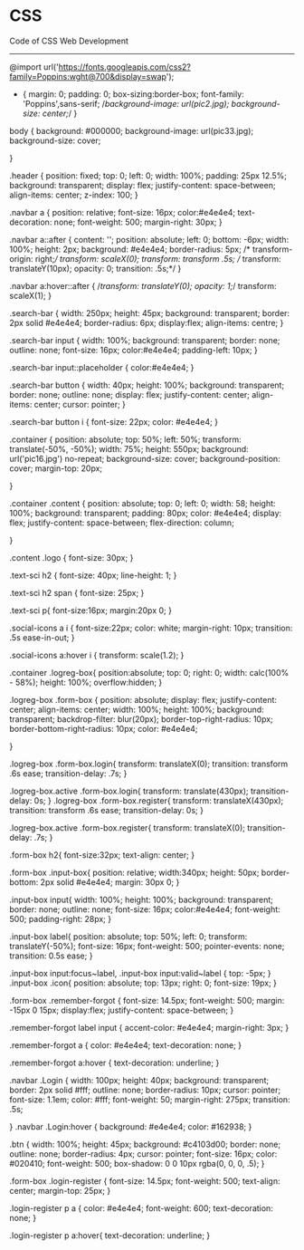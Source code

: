 # CSS
Code of CSS Web Development
**********************************************************************************************************************************
@import url('https://fonts.googleapis.com/css2?family=Poppins:wght@700&display=swap');

* {
    margin: 0;
    padding: 0;
    box-sizing:border-box;
    font-family: 'Poppins',sans-serif; 
    /*background-image: url(pic2.jpg);
    background-size: center;*/
}

body {
    background: #000000;
    background-image: url(pic33.jpg);
    background-size: cover;
    
}

.header {
    position: fixed;
    top: 0;
    left: 0;
    width: 100%;
    padding: 25px 12.5%;
    background: transparent;
    display: flex;
    justify-content: space-between;
    align-items: center;
    z-index: 100; 
}

.navbar a {
    position: relative;
    font-size: 16px;
    color:#e4e4e4;
    text-decoration: none;
    font-weight: 500;
    margin-right: 30px;
}

.navbar a::after {
    content: '';
    position: absolute;
    left: 0;
    bottom: -6px;
    width: 100%;
    height: 2px;
    background: #e4e4e4;
    border-radius: 5px;
   /* transform-origin: right;*/
    transform: scaleX(0);
    transform: transform .5s;
   /* transform: translateY(10px);
    opacity: 0;
    transition: .5s;*/
}

.navbar a:hover::after {
    /*transform: translateY(0);
    opacity: 1;*/
    transform: scaleX(1);
}

.search-bar {
    width: 250px;
    height: 45px;
    background: transparent;
    border: 2px solid #e4e4e4;
    border-radius: 6px;
    display:flex;
    align-items: centre;
}

.search-bar input {
    width: 100%;
    background: transparent;
    border: none;
    outline: none;
    font-size: 16px;
    color:#e4e4e4;
    padding-left: 10px;
}

.search-bar input::placeholder {
    color:#e4e4e4;
}

.search-bar button {
    width: 40px;
    height: 100%;
    background: transparent;
    border: none;
    outline: none;
    display: flex;
    justify-content: center;
    align-items: center;
    cursor: pointer;
}

.search-bar button i {
    font-size: 22px;
    color: #e4e4e4;
}

.container {
    position: absolute;
    top: 50%;
    left: 50%;
    transform: translate(-50%, -50%);
    width: 75%;
    height: 550px;
    background: url('pic16.jpg') no-repeat;
    background-size: cover;
    background-position: cover;
    margin-top: 20px;

}

.container .content {
    position: absolute;
    top: 0;
    left: 0;
    width: 58;
    height: 100%;
    background: transparent;
    padding: 80px; 
    color: #e4e4e4;
    display: flex;
    justify-content: space-between;
    flex-direction: column;

}

.content .logo {
    font-size: 30px;
}

.text-sci h2 {
    font-size: 40px;
    line-height: 1; 
}

.text-sci h2 span {
    font-size: 25px;
}

.text-sci p{
    font-size:16px;
    margin:20px 0;
}

.social-icons a i {
    font-size:22px;
    color: white;
    margin-right: 10px;
    transition: .5s ease-in-out;
}

.social-icons a:hover i {
    transform: scale(1.2);
}




.container .logreg-box{
    position:absolute;
    top: 0;
    right: 0;
    width: calc(100% - 58%);
    height: 100%;
    overflow:hidden;
}


.logreg-box .form-box {
    position: absolute;
    display: flex;
    justify-content: center;
    align-items: center;
    width: 100%;
    height: 100%;
    background: transparent;
    backdrop-filter: blur(20px);
    border-top-right-radius: 10px;
    border-bottom-right-radius: 10px;
    color: #e4e4e4;

}

.logreg-box .form-box.login{
    transform: translateX(0);
    transition: transform .6s ease;
    transition-delay: .7s;
}

.logreg-box.active .form-box.login{
    transform: translate(430px);
    transition-delay: 0s;
}
.logreg-box .form-box.register{
    transform: translateX(430px);
    transition: transform .6s ease;
    transition-delay: 0s;
}

.logreg-box.active .form-box.register{
    transform: translateX(0);
    transition-delay: .7s;
}

.form-box h2{
    font-size:32px;
    text-align: center;
}

.form-box .input-box{
    position: relative;
    width:340px;
    height: 50px;
    border-bottom: 2px solid #e4e4e4;
    margin: 30px 0;
}

.input-box input{
    width: 100%;
    height: 100%;
    background: transparent;
    border: none;
    outline: none;
    font-size: 16px;
    color:#e4e4e4;
    font-weight: 500;
    padding-right: 28px;
}

.input-box label{
    position: absolute;
    top: 50%;
    left: 0;
    transform: translateY(-50%);
    font-size: 16px;
    font-weight: 500;
    pointer-events: none;
    transition: 0.5s ease;
}

.input-box input:focus~label,
.input-box input:valid~label {
    top: -5px;
}
.input-box .icon{
    position: absolute;
    top: 13px;
    right: 0;
    font-size: 19px;
}

.form-box .remember-forgot {
    font-size: 14.5px;
    font-weight: 500;
    margin: -15px 0 15px;
    display:flex;
    justify-content: space-between;
}

.remember-forgot label input {
    accent-color: #e4e4e4;
    margin-right: 3px;
}

.remember-forgot a {
    color: #e4e4e4;
    text-decoration: none;
}

.remember-forgot a:hover {
    text-decoration: underline;
}

.navbar .Login {
    width: 100px;
    height: 40px;
    background: transparent;
    border: 2px solid #fff;
    outline: none;
    border-radius: 10px;
    cursor: pointer;
    font-size: 1.1em;
    color: #fff;
    font-weight: 50;
    margin-right: 275px;
    transition: .5s;

}
.navbar .Login:hover {
    background: #e4e4e4;
    color: #162938;
}

.btn {
    width: 100%;
    height: 45px;
    background: #c4103d00;
    border: none;
    outline: none;
    border-radius: 4px;
    cursor: pointer;
    font-size: 16px;
    color: #020410;
    font-weight: 500;
    box-shadow: 0 0 10px rgba(0, 0, 0, .5);
}

.form-box .login-register {
    font-size: 14.5px;
    font-weight: 500;
    text-align: center;
    margin-top: 25px;
}

.login-register p a {
    color: #e4e4e4;
    font-weight: 600;
    text-decoration: none;
}

.login-register p a:hover{
    text-decoration: underline;
}


